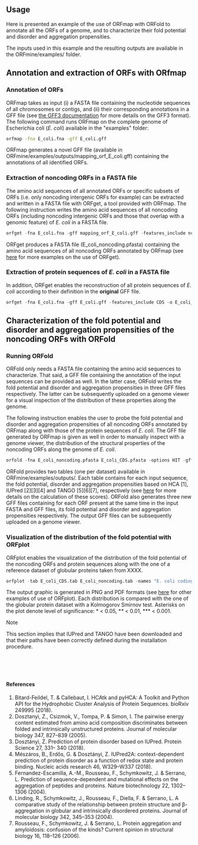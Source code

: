 ## Usage
Here is presented an example of the use of ORFmap with ORFold 
to annotate all the ORFs of a genome, and to characterize their fold potential
and disorder and aggregation propensities.

The inputs used in this example and the resulting outputs are 
available in the ORFmine/examples/ folder.


## Annotation and extraction of ORFs with ORfmap

### Annotation of ORFs
ORFmap takes as input (i) a FASTA file containing the nucleotide
sequences of all chromosomes or contigs, and (ii) their corresponding 
annotations in a GFF file (see 
[the GFF3 documentation](https://github.com/The-Sequence-Ontology/Specifications/blob/master/gff3.md)
for more details on the GFF3 format). 
The following command runs ORFmap on the complete genome of Escherichia
coli (*E. coli*) available in the "examples" folder:

``` bash
orfmap -fna E_coli.fna -gff E_coli.gff
```
ORFmap generates a novel GFF file (available in 
ORFmine/examples/outputs/mapping_orf_E_coli.gff)
containing the annotations of all identified ORFs. 

### Extraction of noncoding ORFs in a FASTA file
The amino acid sequences of 
all annotated ORFs or specific subsets of ORFs (i.e. only noncoding 
intergenic ORFs for example) can be extracted and written in a 
FASTA file with ORFget, a tool provided with ORFmap. The following 
instruction writes the amino acid sequences of all noncoding ORFs (including 
noncoding intergenic ORFs and those that overlap with a genomic feature) 
of *E. coli* in a FASTA file.


``` python
orfget -fna E_coli.fna -gff mapping_orf_E_coli.gff -features_include nc -o E_coli_noncoding
```

ORFget produces a FASTA file (E_coli_noncoding.pfasta) containing the amino acid sequences
of all noncoding ORFs annotated by ORFmap (see [here](./orfget_run.md) for more examples 
on the use of ORFget). 

### Extraction of protein sequences of *E. coli* in a FASTA file
In addition, ORFget enables the reconstruction of all protein 
sequences of *E. coli* according to their definition in the **original**
GFF file.


``` python
orfget -fna E_coli.fna -gff E_coli.gff -features_include CDS -o E_coli_CDS
```



## Characterization of the fold potential and disorder and aggregation propensities of the noncoding ORFs with ORFold


### Running ORFold
ORFold only needs a FASTA file containing the amino acid
sequences to characterize. That said, a GFF 
file containing the annotation of the input sequences can be provided
as well. In the latter case, ORFold writes the fold potential
and disorder and aggregation propensities in three GFF files respectively.
The latter can be subsequently uploaded on a genome viewer for a 
visual inspection of the distribution of these properties along
the genome. 

The following instruction enables the user to probe the fold 
potential and disorder and aggregation propensities of all noncoding
ORFs annotated by ORFmap along with those of the protein sequences
of *E. coli*. The GFF file generated by ORFmap is given as well in order
to manually inspect with a genome viewer, the distribution of
the structural properties of the noncoding ORFs along the genome of *E. coli*.

``` python
orfold -fna E_coli_noncoding.pfasta E_coli_CDS.pfasta -options HIT -gff mapping_orf_E_coli.gff E_coli.gff
```

ORFold provides two tables (one per dataset) available in
ORFmine/examples/outputs/. Each table contains for each input 
sequence, the fold potential, disorder and aggregation propensities
based on HCA [1], IUPred [2][3][4] and TANGO [5][6][7], respectively 
(see [here](./How_it_works_orfold.md) for more details on the calculation of these scores).
ORFold also generates three new GFF files containing for each
ORF present at the same time in the input FASTA and GFF files, 
its fold potential
and disorder and aggregation propensities respectively. The output
GFF files can be subsequently uploaded on a genome viewer.


### Visualization of the distribution of the fold potential with ORFplot

ORFplot enables the visualization of the distribution of the fold
potential of the noncoding ORFs and protein sequences along with the one of a reference dataset
of globular proteins taken from XXXX.

``` python
orfplot -tab E_coli_CDS.tab E_coli_noncoding.tab -names "E. coli coding" "E. coli noncoding"
```

The output graphic is generated in PNG and PDF formats (see 
[here](./Plot_orfold.md) for other examples of use of ORFplot). Each
distribution is compared with the one of the globular protein dataset
with a Kolmogorov Smirnov test. Asterisks on the plot denote level 
of significance: * < 0.05, \**\** < 0.01, *** < 0.001.


<div class="admonition note">
    <p class="first admonition-title">
        Note
    </p>
    <p class="last">
        This section implies that IUPred and TANGO have been downloaded 
and that their paths have been correctly defined during the installation 
procedure. 
    </p>
</div>

<br><br><br>
#### References

1. Bitard-Feildel, T. & Callebaut, I. HCAtk and pyHCA: A Toolkit and Python API for the Hydrophobic Cluster Analysis of Protein Sequences. bioRxiv 249995 (2018).
2. Dosztanyi, Z., Csizmok, V., Tompa, P. & Simon, I. The pairwise energy content estimated from amino acid composition discriminates between folded and intrinsically unstructured proteins. Journal of molecular biology 347, 827–839 (2005).
3. Dosztányi, Z. Prediction of protein disorder based on IUPred. Protein Science 27, 331– 340 (2018).
4. Mészáros, B., Erdős, G. & Dosztányi, Z. IUPred2A: context-dependent prediction of protein disorder as a function of redox state and protein binding. Nucleic acids research 46, W329–W337 (2018).
5. Fernandez-Escamilla, A.-M., Rousseau, F., Schymkowitz, J. & Serrano, L. Prediction of sequence-dependent and mutational effects on the aggregation of peptides and proteins. Nature biotechnology 22, 1302–1306 (2004).
6. Linding, R., Schymkowitz, J., Rousseau, F., Diella, F. & Serrano, L. A comparative study of the relationship between protein structure and β-aggregation in globular and intrinsically disordered proteins. Journal of molecular biology 342, 345–353 (2004).
7. Rousseau, F., Schymkowitz, J. & Serrano, L. Protein aggregation and amyloidosis: confusion of the kinds? Current opinion in structural biology 16, 118–126 (2006).
